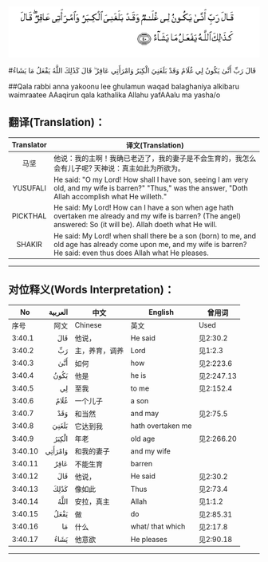 ![003:040](images/003_040.gif)

#قَالَ رَبِّ أَنَّىٰ يَكُونُ لِي غُلَامٌ وَقَدْ بَلَغَنِيَ الْكِبَرُ وَامْرَأَتِي عَاقِرٌ ۖ قَالَ كَذَٰلِكَ اللَّهُ يَفْعَلُ مَا يَشَاءُ 

##Qala rabbi anna yakoonu lee ghulamun waqad balaghaniya alkibaru waimraatee AAaqirun qala kathalika Allahu yafAAalu ma yasha/o 

## 翻译(Translation)：

| Translator | 译文(Translation)                                            |
| :--------: | ------------------------------------------------------------ |
|    马坚    | 他说：我的主啊！我确已老迈了，我的妻子是不会生育的，我怎么会有儿子呢? 天神说：真主如此为所欲为。 |
|  YUSUFALI  | He said: "O my Lord! How shall I have son, seeing I am very old, and my wife is barren?" "Thus," was the answer, "Doth Allah accomplish what He willeth." |
|  PICKTHAL  | He said: My Lord! How can I have a son when age hath overtaken me already and my wife is barren? (The angel) answered: So (it will be). Allah doeth what He will. |
|   SHAKIR   | He said: My Lord! when shall there be a son (born) to me, and old age has already come upon me, and my wife is barren? He said: even thus does Allah what He pleases. |

---

## 对位释义(Words Interpretation)：

| No   | العربية | 中文    | English | 曾用词 |
| ---- | ------: | ------- | ------- | ------ |
| 序号 |    阿文 | Chinese | 英文    | Used   |
| 3:40.1  | قَالَ     | 他说，         | He said           | 见2:30.2   |
| 3:40.2  | رَبِّ      | 主，养育，调养 | Lord              | 见1:2.3    |
| 3:40.3  | أَنَّىٰ     | 如何           | how               | 见2:223.6  |
| 3:40.4  | يَكُونُ    | 他是           | he is             | 见2:247.13 |
| 3:40.5  | لِي      | 至我           | to me             | 见2:152.4  |
| 3:40.6  | غُلَامٌ    | 一个儿子       | a son             |            |
| 3:40.7  | وَقَدْ     | 和当然         | and may           | 见2:75.5   |
| 3:40.8  | بَلَغَنِيَ   | 它达到我       | hath overtaken me |            |
| 3:40.9  | الْكِبَرُ   | 年老           | old age           | 见2:266.20 |
| 3:40.10 | وَامْرَأَتِي | 和我的妻子     | and my wife       |            |
| 3:40.11 | عَاقِرٌ    | 不能生育       | barren            |            |
| 3:40.12 | قَالَ     | 他说，         | He said           | 见2:30.2   |
| 3:40.13 | كَذَٰلِكَ    | 像如此         | Thus              | 见2:73.4   |
| 3:40.14 | اللَّهُ    | 安拉，真主     | Allah             | 见1:1.2    |
| 3:40.15 | يَفْعَلُ    | 做             | do                | 见2:85.31  |
| 3:40.16 | مَا      | 什么           | what/ that which  | 见2:17.8   |
| 3:40.17 | يَشَاءُ    | 他意欲         | He pleases        | 见2:90.18  |

---

